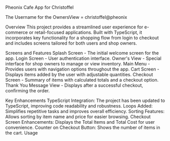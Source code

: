 Pheonix Cafe App for Christoffel

The Username for the OwnersView = christoffel@pheonix

Overview
This project provides a streamlined user experience for e-commerce or retail-focused applications. Built with TypeScript, it incorporates key functionality for a shopping flow from login to checkout and includes screens tailored for both users and shop owners.

Screens and Features
Splash Screen - The initial welcome screen for the app.
Login Screen - User authentication interface.
Owner's View - Special interface for shop owners to manage or view inventory.
Main Menu - Provides users with navigation options throughout the app.
Cart Screen - Displays items added by the user with adjustable quantities.
Checkout Screen - Summary of items with calculated totals and a checkout option.
Thank You Message View - Displays after a successful checkout, confirming the order.

Key Enhancements
TypeScript Integration: The project has been updated to TypeScript, improving code readability and robustness.
Loops Added: Simplifies repetitive tasks and improves overall efficiency.
Sorting Features: Allows sorting by item name and price for easier browsing.
Checkout Screen Enhancements:
Displays the Total Items and Total Cost for user convenience.
Counter on Checkout Button: Shows the number of items in the cart.
Usage
